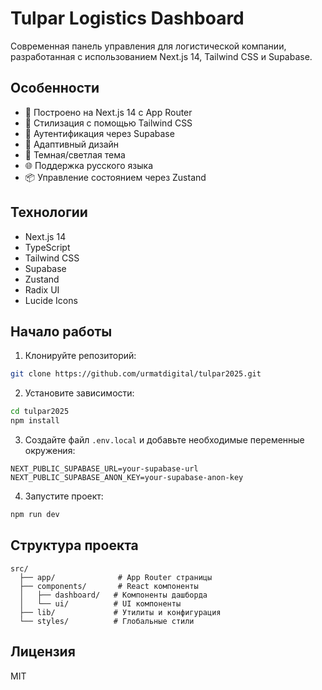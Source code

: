 # Tulpar Logistics Dashboard

Современная панель управления для логистической компании, разработанная с использованием Next.js 14, Tailwind CSS и Supabase.

## Особенности

- 🚀 Построено на Next.js 14 с App Router
- 💅 Стилизация с помощью Tailwind CSS
- 🔐 Аутентификация через Supabase
- 📱 Адаптивный дизайн
- 🌙 Темная/светлая тема
- 🌐 Поддержка русского языка
- 📦 Управление состоянием через Zustand

## Технологии

- Next.js 14
- TypeScript
- Tailwind CSS
- Supabase
- Zustand
- Radix UI
- Lucide Icons

## Начало работы

1. Клонируйте репозиторий:
```bash
git clone https://github.com/urmatdigital/tulpar2025.git
```

2. Установите зависимости:
```bash
cd tulpar2025
npm install
```

3. Создайте файл `.env.local` и добавьте необходимые переменные окружения:
```env
NEXT_PUBLIC_SUPABASE_URL=your-supabase-url
NEXT_PUBLIC_SUPABASE_ANON_KEY=your-supabase-anon-key
```

4. Запустите проект:
```bash
npm run dev
```

## Структура проекта

```
src/
  ├── app/              # App Router страницы
  ├── components/       # React компоненты
  │   ├── dashboard/   # Компоненты дашборда
  │   └── ui/          # UI компоненты
  ├── lib/             # Утилиты и конфигурация
  └── styles/          # Глобальные стили
```

## Лицензия

MIT
